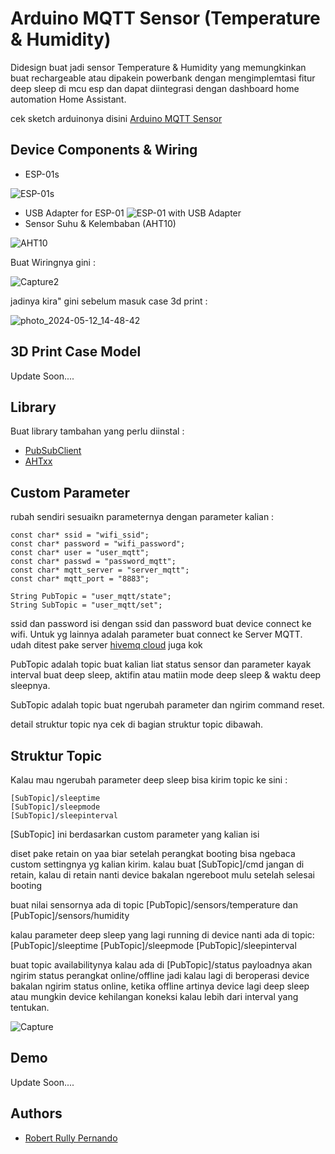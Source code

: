 
# Arduino MQTT Sensor (Temperature & Humidity) 

Didesign buat jadi sensor Temperature & Humidity yang memungkinkan buat rechargeable atau dipakein powerbank dengan mengimplemtasi fitur deep sleep di mcu esp dan dapat diintegrasi dengan dashboard home automation Home Assistant.

cek sketch arduinonya disini [Arduino MQTT Sensor](https://github.com/robertrullyp/ArduinoMQTTSensorAHTxxDeepSleep/blob/main/src/main.cpp)
## Device Components & Wiring

- ESP-01s

![ESP-01s](https://www.makerstore.com.au/wp-content/uploads/2017/09/ELEC-ESP01S-01-324x324.jpg)
- USB Adapter for ESP-01
![ESP-01 with USB Adapter](https://m.media-amazon.com/images/I/61bh6KPmE+L._AC_UF894,1000_QL80_.jpg)
- Sensor Suhu & Kelembaban (AHT10)

![AHT10](https://ezmation.com/101-medium_default/aht10-temperature-and-humidity-sensor-i2c.jpg)

Buat Wiringnya gini : 

![Capture2](https://github.com/robertrullyp/ArduinoMQTTSensorAHTxxDeepSleep/assets/12167355/e8d306b6-93ad-4c8d-920c-a396d90eb281)

jadinya kira" gini sebelum masuk case 3d print :

![photo_2024-05-12_14-48-42](https://github.com/robertrullyp/ArduinoMQTTSensorAHTxxDeepSleep/assets/12167355/4401051e-c555-4c1e-ae8a-24bbe9a0a27d)


## 3D Print Case Model

Update Soon....

## Library

Buat library tambahan yang perlu diinstal :

- [PubSubClient](https://github.com/knolleary/pubsubclient)
- [AHTxx](https://github.com/enjoyneering/AHTxx)


## Custom Parameter

rubah sendiri sesuaikn parameternya dengan parameter kalian :

    const char* ssid = "wifi_ssid";
    const char* password = "wifi_password";
    const char* user = "user_mqtt";
    const char* passwd = "password_mqtt";
    const char* mqtt_server = "server_mqtt";
    const char* mqtt_port = "8883";
    
    String PubTopic = "user_mqtt/state";
    String SubTopic = "user_mqtt/set";

ssid dan password isi dengan ssid dan password buat device connect ke wifi. Untuk yg lainnya adalah parameter buat connect ke Server MQTT. udah ditest pake server [hivemq cloud](https://console.hivemq.cloud) juga kok

PubTopic adalah topic buat kalian liat status sensor dan parameter kayak interval buat deep sleep, aktifin atau matiin mode deep sleep & waktu deep sleepnya.

SubTopic adalah topic buat ngerubah parameter dan ngirim command reset.

detail struktur topic nya cek di bagian struktur topic dibawah.
## Struktur Topic


Kalau mau ngerubah parameter deep sleep bisa kirim topic ke sini :

    [SubTopic]/sleeptime
    [SubTopic]/sleepmode
    [SubTopic]/sleepinterval 

[SubTopic] ini berdasarkan custom parameter yang kalian isi

diset pake retain on yaa biar setelah perangkat booting bisa ngebaca custom settingnya yg kalian kirim.
kalau buat [SubTopic]/cmd jangan di retain, kalau di retain nanti device bakalan ngereboot mulu setelah selesai booting

buat nilai sensornya ada di topic [PubTopic]/sensors/temperature dan [PubTopic]/sensors/humidity

kalau parameter deep sleep yang lagi running di device nanti ada di topic:
[PubTopic]/sleeptime
[PubTopic]/sleepmode
[PubTopic]/sleepinterval

buat topic availabilitynya kalau ada di [PubTopic]/status payloadnya akan ngirim status perangkat online/offline jadi kalau lagi di beroperasi device bakalan ngirim status online, ketika offline artinya device lagi deep sleep atau mungkin device kehilangan koneksi kalau lebih dari interval yang tentukan.

![Capture](https://github.com/robertrullyp/ArduinoMQTTSensorAHTxxDeepSleep/assets/12167355/bc355c2a-be5a-4b66-8620-9dc19ea86a47)


## Demo

Update Soon....

## Authors

- [Robert Rully Pernando](https://github.com/robertrullyp)

